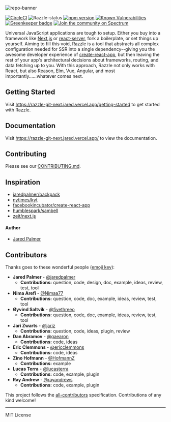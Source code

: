 
![repo-banner](https://user-images.githubusercontent.com/4060187/28923990-050a32d4-782e-11e7-9da7-574ce5a8b455.png)

[![CircleCI](https://circleci.com/gh/jaredpalmer/razzle/tree/master.svg?style=shield)](https://circleci.com/gh/jaredpalmer/razzle/tree/master) ![Razzle-status](https://david-dm.org/jaredpalmer/razzle.svg?path=packages/razzle) [![npm version](https://badge.fury.io/js/razzle.svg)](https://badge.fury.io/js/razzle) [![Known Vulnerabilities](https://snyk.io/test/npm/razzle/badge.svg)](https://snyk.io/test/npm/razzle) [![Greenkeeper badge](https://badges.greenkeeper.io/jaredpalmer/razzle.svg)](https://greenkeeper.io/) [![Join the community on Spectrum](https://withspectrum.github.io/badge/badge.svg)](https://spectrum.chat/palmer)

Universal JavaScript applications are tough to setup. Either you buy into a framework like [Next.js](https://github.com/zeit/next.js) or [react-server](https://github.com/redfin/react-server), fork a boilerplate, or set things up yourself. Aiming to fill this void, Razzle is a tool that abstracts all complex configuration needed for SSR into a single dependency--giving you the awesome developer experience of [create-react-app](https://github.com/facebookincubator/create-react-app), but then leaving the rest of your app's architectural decisions about frameworks, routing, and data fetching up to you. With this approach, Razzle not only works with React, but also Reason, Elm, Vue, Angular, and most importantly......whatever comes next.

## Getting Started

Visit <a aria-label="razzle getting started" href="https://razzle-git-next.jared.vercel.app/getting-started">https://razzle-git-next.jared.vercel.app/getting-started</a> to get started with Razzle.

## Documentation

Visit <a aria-label="razzle docs" href="https://razzle-git-next.jared.vercel.app/">https://razzle-git-next.jared.vercel.app/</a> to view the documentation.

## Contributing

Please see our [CONTRIBUTING.md](/.github/CONTRIBUTING.md).

## Inspiration

- [jaredpalmer/backpack](https://github.com/jaredpalmer/backpack)
- [nytimes/kyt](https://github.com/nytimes/kyt)
- [facebookincubator/create-react-app](https://github.com/facebookincubator/create-react-app)
- [humblespark/sambell](https://github.com/humblespark/sambell)
- [zeit/next.js](https://github.com/zeit/next.js)

#### Author

- [Jared Palmer](https://twitter.com/jaredpalmer)

## Contributors

Thanks goes to these wonderful people ([emoji key](https://github.com/kentcdodds/all-contributors#emoji-key)):

<!-- START contributors generated instructions please keep comment here to allow auto update -->
<!-- DON'T EDIT THIS SECTION, INSTEAD RE-RUN yarn build-docs TO UPDATE -->
- **Jared Palmer** - [@jaredpalmer](http://jaredpalmer.com)
  - **Contributions:** question, code, design, doc, example, ideas, review, test, tool
- **Nima Arefi** - [@Nimaa77](https://github.com/Nimaa77)
  - **Contributions:** question, code, doc, example, ideas, review, test, tool
- **Øyvind Saltvik** - [@fivethreeo](https://github.com/fivethreeo/)
  - **Contributions:** question, code, doc, example, ideas, review, test, tool
- **Jari Zwarts** - [@jariz](https://jari.io)
  - **Contributions:** question, code, ideas, plugin, review
- **Dan Abramov** - [@gaearon](http://twitter.com/dan_abramov)
  - **Contributions:** code, ideas
- **Eric Clemmons** - [@ericclemmons](http://ericclemmons.github.com/)
  - **Contributions:** code, ideas
- **Zino Hofmann** - [@HofmannZ](https://www.linkedin.com/in/zinohofmann/)
  - **Contributions:** example
- **Lucas Terra** - [@lucasterra](https://www.linkedin.com/in/lucasterra7/)
  - **Contributions:** code, example, plugin
- **Ray Andrew** - [@rayandrews](https://www.linkedin.com/in/ray-andrew/)
  - **Contributions:** code, example, plugin
<!-- END contributors generated instructions please keep comment here to allow auto update -->

This project follows the [all-contributors](https://github.com/kentcdodds/all-contributors) specification. Contributions of any kind welcome!

---

MIT License
